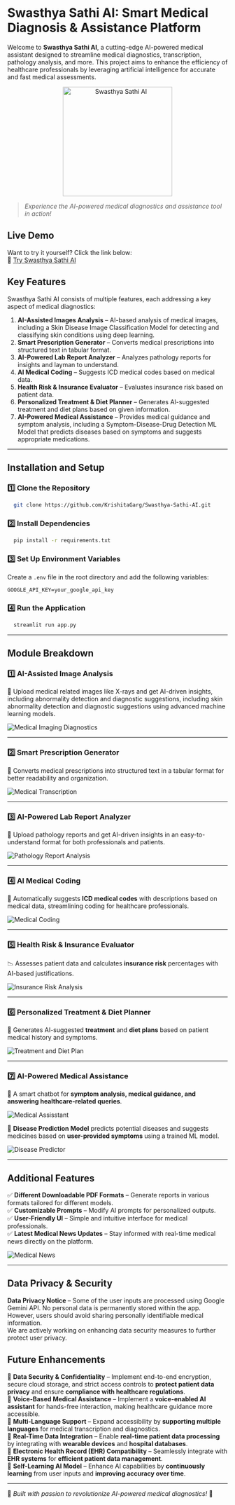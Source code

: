 # Swasthya Sathi AI: Smart Medical Diagnosis & Assistance Platform

Welcome to **Swasthya Sathi AI**, a cutting-edge AI-powered medical assistant designed to streamline medical diagnostics, transcription, pathology analysis, and more. This project aims to enhance the efficiency of healthcare professionals by leveraging artificial intelligence for accurate and fast medical assessments.

<p align="center">
  <img src="assets/icon.jpeg" alt="Swasthya Sathi AI" width="250" height="250" >
</p>

> *Experience the AI-powered medical diagnostics and assistance tool in action!*  

## Live Demo  
Want to try it yourself? Click the link below:  
🔗 [Try Swasthya Sathi AI](https://swasthya-sathi-ai.streamlit.app/)  

## Key Features
Swasthya Sathi AI consists of multiple features, each addressing a key aspect of medical diagnostics:

1. **AI-Assisted Images Analysis** – AI-based analysis of medical images, including a Skin Disease Image Classification Model for detecting and classifying skin conditions using deep learning.
2. **Smart Prescription Generator** – Converts medical prescriptions into structured text in tabular format.
3. **AI-Powered Lab Report Analyzer** – Analyzes pathology reports for insights and layman to understand.
4. **AI Medical Coding** – Suggests ICD medical codes based on medical data.
5. **Health Risk & Insurance Evaluator** – Evaluates insurance risk based on patient data.
6. **Personalized Treatment & Diet Planner** – Generates AI-suggested treatment and diet plans based on given information.
7. **AI-Powered Medical Assistance** – Provides medical guidance and symptom analysis, including a Symptom-Disease-Drug Detection ML Model that predicts diseases based on symptoms and suggests appropriate medications.

---

## Installation and Setup

### **1️⃣ Clone the Repository**
```sh
  git clone https://github.com/KrishitaGarg/Swasthya-Sathi-AI.git
```

### **2️⃣ Install Dependencies**
```sh
  pip install -r requirements.txt
```

### **3️⃣ Set Up Environment Variables**
Create a `.env` file in the root directory and add the following variables:
```env
GOOGLE_API_KEY=your_google_api_key
```  

### **4️⃣ Run the Application**
```sh
  streamlit run app.py
```

---

## Module Breakdown  

### 1️⃣ **AI-Assisted Image Analysis**  
📸 Upload medical related images like X-rays and get AI-driven insights, including abnormality detection and diagnostic suggestions, including skin abnormality detection and diagnostic suggestions using advanced machine learning models.  

![Medical Imaging Diagnostics](assets/screenshots/medical_imaging.png)

---

### 2️⃣ **Smart Prescription Generator**  
📝 Converts medical prescriptions into structured text in a tabular format for better readability and organization.  

![Medical Transcription](assets/screenshots/medical_transcription.png)

---

### 3️⃣ **AI-Powered Lab Report Analyzer**  
🔬 Upload pathology reports and get AI-driven insights in an easy-to-understand format for both professionals and patients.  

![Pathology Report Analysis](assets/screenshots/pathology_report.png)

---

### 4️⃣ **AI Medical Coding**  
🏥 Automatically suggests **ICD medical codes** with descriptions based on medical data, streamlining coding for healthcare professionals.  

![Medical Coding](assets/screenshots/medical_coding.png)

---

### 5️⃣ **Health Risk & Insurance Evaluator**  
📉 Assesses patient data and calculates **insurance risk** percentages with AI-based justifications.  

![Insurance Risk Analysis](assets/screenshots/insurance_risk.png)

---

### 6️⃣ **Personalized Treatment & Diet Planner**
🎯 Generates AI-suggested **treatment** and **diet plans** based on patient medical history and symptoms.  

![Treatment and Diet Plan](assets/screenshots/treatment_diet.png)

---

### 7️⃣ **AI-Powered Medical Assistance**  
🤖 A smart chatbot for **symptom analysis, medical guidance, and answering healthcare-related queries**.  

![Medical Assisstant](assets/screenshots/medical_assisstant.png)

🔬 **Disease Prediction Model** predicts potential diseases and suggests medicines based on **user-provided symptoms** using a trained ML model.  

![Disease Predictor](assets/screenshots/disease_predictor.png)

---

## Additional Features

✅ **Different Downloadable PDF Formats** – Generate reports in various formats tailored for different models.  
✅ **Customizable Prompts** – Modify AI prompts for personalized outputs.  
✅ **User-Friendly UI** – Simple and intuitive interface for medical professionals.  
✅ **Latest Medical News Updates** – Stay informed with real-time medical news directly on the platform.  

![Medical News](assets/screenshots/medical_news.png)

---

## Data Privacy & Security

**Data Privacy Notice** – Some of the user inputs are processed using Google Gemini API. No personal data is permanently stored within the app. However, users should avoid sharing personally identifiable medical information.  
We are actively working on enhancing data security measures to further protect user privacy.

## Future Enhancements

🔹 **Data Security & Confidentiality** – Implement end-to-end encryption, secure cloud storage, and strict access controls to **protect patient data privacy** and ensure **compliance with healthcare regulations**.  
🔹 **Voice-Based Medical Assistance** – Implement a **voice-enabled AI assistant** for hands-free interaction, making healthcare guidance more accessible.  
🔹 **Multi-Language Support** – Expand accessibility by **supporting multiple languages** for medical transcription and diagnostics.  
🔹 **Real-Time Data Integration** – Enable **real-time patient data processing** by integrating with **wearable devices** and **hospital databases**.  
🔹 **Electronic Health Record (EHR) Compatibility** – Seamlessly integrate with **EHR systems** for **efficient patient data management**.  
🔹 **Self-Learning AI Model** – Enhance AI capabilities by **continuously learning** from user inputs and **improving accuracy over time**.  

---

🚀 *Built with passion to revolutionize AI-powered medical diagnostics!* 🚀
